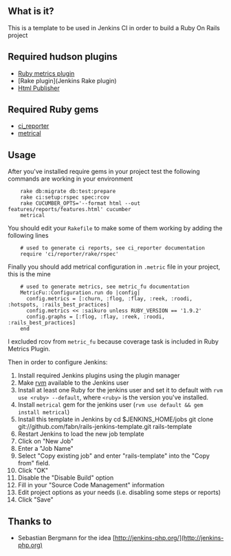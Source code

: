 ## What is it?
This is a template to be used in Jenkins CI in order to build a Ruby On Rails project

## Required hudson plugins
* [Ruby metrics plugin](http://wiki.jenkins-ci.org/display/JENKINS/Ruby+Metrics+Plugin)
* [Rake plugin](Jenkins Rake plugin)
* [Html Publisher](http://wiki.hudson-ci.org/display/HUDSON/HTML+Publisher+Plugin)

## Required Ruby gems
* [ci\_reporter](https://github.com/nicksieger/ci_reporter)
* [metrical](https://github.com/iain/metrical)

## Usage

After you've installed require gems in your project test the following commands are working in your environment

		rake db:migrate db:test:prepare
		rake ci:setup:rspec spec:rcov
		rake CUCUMBER_OPTS='--format html --out features/reports/features.html' cucumber
		metrical
		
You should edit your `Rakefile` to make some of them working by adding the following lines

		# used to generate ci reports, see ci_reporter documentation
		require 'ci/reporter/rake/rspec'

Finally you should add metrical configuration in `.metric` file in your project, this is the mine

		# used to generate metrics, see metric_fu documentation
		MetricFu::Configuration.run do |config|
		  config.metrics = [:churn, :flog, :flay, :reek, :roodi, :hotspots, :rails_best_practices]
		  config.metrics << :saikuro unless RUBY_VERSION == '1.9.2'
		  config.graphs = [:flog, :flay, :reek, :roodi, :rails_best_practices]
		end

I excluded rcov from `metric_fu` because coverage task is included in Ruby Metrics Plugin.

Then in order to configure Jenkins:

1. Install required Jenkins plugins using the plugin manager
2. Make [rvm](https://rvm.beginrescueend.com/) available to the Jenkins user
3. Install at least one Ruby for the jenkins user and set it to default with `rvm use <ruby> --default`, where `<ruby>` is the version you've installed.
3. Install `metrical` gem for the jenkins user (`rvm use default && gem install metrical`)
2. Install this template in Jenkins by
		cd $JENKINS_HOME/jobs
		git clone git://github.com/fabn/rails-jenkins-template.git rails-template
3. Restart Jenkins to load the new job template
3. Click on "New Job"
4. Enter a "Job Name"
5. Select "Copy existing job" and enter "rails-template" into the "Copy from" field.
6. Click "OK"
7. Disable the "Disable Build" option
8. Fill in your "Source Code Management" information
9. Edit project options as your needs (i.e. disabling some steps or reports)
9. Click "Save"

## Thanks to

* Sebastian Bergmann for the idea [http://jenkins-php.org/](http://jenkins-php.org)